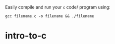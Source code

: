 Easily compile and run your `c` code/ program using:
```
gcc filename.c -o filename && ./filename
```
# intro-to-c
